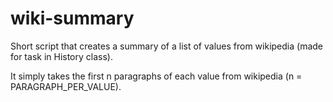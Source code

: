 # wiki-summary
Short script that creates a summary of a list of values from wikipedia (made for task in History class).

It simply takes the first n paragraphs of each value from wikipedia (n = PARAGRAPH_PER_VALUE).
